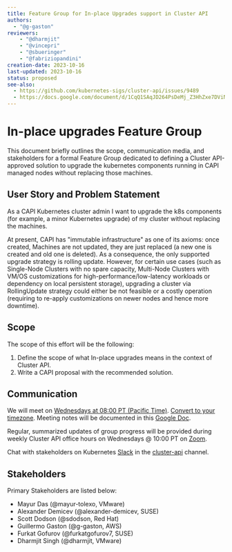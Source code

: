 ```yaml
---
title: Feature Group for In-place Upgrades support in Cluster API
authors:
  - "@g-gaston"
reviewers:
    - "@dharmjit"
    - "@vincepri"
    - "@sbueringer"
    - "@fabriziopandini"
creation-date: 2023-10-16
last-updated: 2023-10-16
status: proposed
see-also:
  - https://github.com/kubernetes-sigs/cluster-api/issues/9489
  - https://docs.google.com/document/d/1CqQ1SAqJD264PsDeMj_Z3HhZxe7DViNkpJ9d5q-2Zck
---
```

# In-place upgrades Feature Group

This document briefly outlines the scope, communication media, and stakeholders for a formal Feature Group dedicated to defining a Cluster API-approved solution to upgrade the kubernetes components running in CAPI managed nodes without replacing those machines.

## User Story and Problem Statement

As a CAPI Kubernetes cluster admin I want to upgrade the k8s components (for example, a minor Kubernetes upgrade) of my cluster without replacing the machines.

At present, CAPI has "immutable infrastructure" as one of its axioms: once created, Machines are not updated, they are just replaced (a new one is created and old one is deleted). As a consequence, the only supported upgrade strategy is rolling update. However, for certain use cases (such as Single-Node Clusters with no spare capacity, Multi-Node Clusters with VM/OS customizations for high-performance/low-latency workloads or dependency on local persistent storage), upgrading a cluster via RollingUpdate strategy could either be not feasible or a costly operation (requiring to re-apply customizations on newer nodes and hence more downtime).

## Scope

The scope of this effort will be the following:

1. Define the scope of what In-place upgrades means in the context of Cluster API.
2. Write a CAPI proposal with the recommended solution.

## Communication

We will meet on [Wednesdays at 08:00 PT (Pacific Time)][zoomMeeting]. [Convert to your timezone](https://dateful.com/time-zone-converter?t=09:00&tz=PT%20%28Pacific%20Time%29). Meeting notes will be documented in this [Google Doc](https://docs.google.com/document/d/1GmRd6MyQ0mWAoJV6rCHhZTSTtKMKHdJzhXm0BLBXOnw).

Regular, summarized updates of group progress will be provided during weekly Cluster API office hours on Wednesdays @ 10:00 PT on [Zoom][zoomMeeting].

Chat with stakeholders on Kubernetes [Slack](http://slack.k8s.io/) in the [cluster-api](https://kubernetes.slack.com/archives/C8TSNPY4T) channel.

## Stakeholders

Primary Stakeholders are listed below:

- Mayur Das (@mayur-tolexo, VMware)
- Alexander Demicev (@alexander-demicev, SUSE)
- Scott Dodson (@sdodson, Red Hat)
- Guillermo Gaston (@g-gaston, AWS)
- Furkat Gofurov (@furkatgofurov7, SUSE)
- Dharmjit Singh (@dharmjit, VMware)

[zoomMeeting]: https://zoom.us/j/861487554
